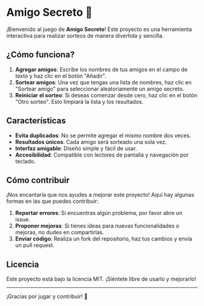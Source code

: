 # Amigo Secreto 🎉

¡Bienvenido al juego de **Amigo Secreto**! Este proyecto es una herramienta interactiva para realizar sorteos de manera divertida y sencilla.

## ¿Cómo funciona?

1. **Agregar amigos**: Escribe los nombres de tus amigos en el campo de texto y haz clic en el botón "Añadir".
2. **Sortear amigos**: Una vez que tengas una lista de nombres, haz clic en "Sortear amigo" para seleccionar aleatoriamente un amigo secreto.
3. **Reiniciar el sorteo**: Si deseas comenzar desde cero, haz clic en el botón "Otro sorteo". Esto limpiará la lista y los resultados.

## Características

- **Evita duplicados**: No se permite agregar el mismo nombre dos veces.
- **Resultados únicos**: Cada amigo será sorteado una sola vez.
- **Interfaz amigable**: Diseño simple y fácil de usar.
- **Accesibilidad**: Compatible con lectores de pantalla y navegación por teclado.

## Cómo contribuir

¡Nos encantaría que nos ayudes a mejorar este proyecto! Aquí hay algunas formas en las que puedes contribuir:

1. **Reportar errores**: Si encuentras algún problema, por favor abre un issue.
2. **Proponer mejoras**: Si tienes ideas para nuevas funcionalidades o mejoras, no dudes en compartirlas.
3. **Enviar código**: Realiza un fork del repositorio, haz tus cambios y envía un pull request.

## Licencia

Este proyecto está bajo la licencia MIT. ¡Siéntete libre de usarlo y mejorarlo!

---

¡Gracias por jugar y contribuir! 🎁
